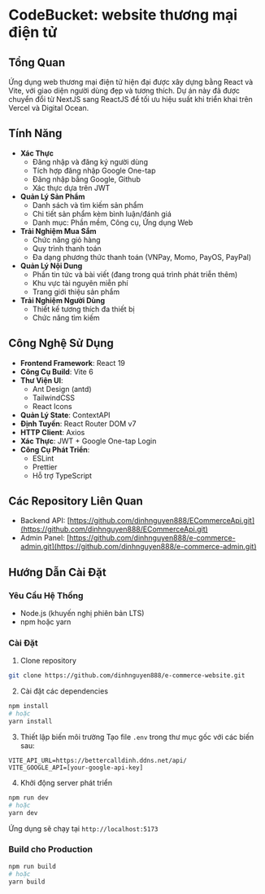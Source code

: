 # CodeBucket: website thương mại điện tử

## Tổng Quan

Ứng dụng web thương mại điện tử hiện đại được xây dựng bằng React và Vite, với giao diện người dùng đẹp và tương thích. Dự án này đã được chuyển đổi từ NextJS sang ReactJS để tối ưu hiệu suất khi triển khai trên Vercel và Digital Ocean.

## Tính Năng

- **Xác Thực**
    - Đăng nhập và đăng ký người dùng
    - Tích hợp đăng nhập Google One-tap
    - Đăng nhập bằng Google, Github
    - Xác thực dựa trên JWT
- **Quản Lý Sản Phẩm**
    - Danh sách và tìm kiếm sản phẩm
    - Chi tiết sản phẩm kèm bình luận/đánh giá
    - Danh mục: Phần mềm, Công cụ, Ứng dụng Web
- **Trải Nghiệm Mua Sắm**
    - Chức năng giỏ hàng
    - Quy trình thanh toán
    - Đa dạng phương thức thanh toán (VNPay, Momo, PayOS, PayPal)
- **Quản Lý Nội Dung**
    - Phần tin tức và bài viết (đang trong quá trình phát triễn thêm)
    - Khu vực tài nguyên miễn phí
    - Trang giới thiệu sản phẩm
- **Trải Nghiệm Người Dùng**
    - Thiết kế tương thích đa thiết bị
    - Chức năng tìm kiếm

## Công Nghệ Sử Dụng

- **Frontend Framework**: React 19
- **Công Cụ Build**: Vite 6
- **Thư Viện UI**:
    - Ant Design (antd)
    - TailwindCSS
    - React Icons
- **Quản Lý State**: ContextAPI
- **Định Tuyến**: React Router DOM v7
- **HTTP Client**: Axios
- **Xác Thực**: JWT + Google One-tap Login
- **Công Cụ Phát Triển**:
    - ESLint
    - Prettier
    - Hỗ trợ TypeScript

## Các Repository Liên Quan

- Backend API: [https://github.com/dinhnguyen888/ECommerceApi.git](https://github.com/dinhnguyen888/ECommerceApi.git)
- Admin Panel: [https://github.com/dinhnguyen888/e-commerce-admin.git](https://github.com/dinhnguyen888/e-commerce-admin.git)

## Hướng Dẫn Cài Đặt

### Yêu Cầu Hệ Thống

- Node.js (khuyến nghị phiên bản LTS)
- npm hoặc yarn

### Cài Đặt

1. Clone repository

```bash
git clone https://github.com/dinhnguyen888/e-commerce-website.git
```

2. Cài đặt các dependencies

```bash
npm install
# hoặc
yarn install
```

3. Thiết lập biến môi trường
   Tạo file `.env` trong thư mục gốc với các biến sau:

```env
VITE_API_URL=https://bettercalldinh.ddns.net/api/
VITE_GOOGLE_API=[your-google-api-key]
```

4. Khởi động server phát triển

```bash
npm run dev
# hoặc
yarn dev
```

Ứng dụng sẽ chạy tại `http://localhost:5173`

### Build cho Production

```bash
npm run build
# hoặc
yarn build
```
